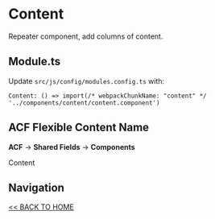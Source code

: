 # Content

Repeater component, add columns of content.

## Module.ts

Update `src/js/config/modules.config.ts` with:

`Content: () => import(/* webpackChunkName: "content" */ '../components/content/content.component')`

## ACF Flexible Content Name

**ACF** -> **Shared Fields** -> **Components**

Content

## Navigation

[<< BACK TO HOME](../README.md)
